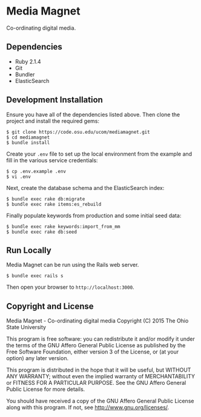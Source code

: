 Media Magnet
============

Co-ordinating digital media.

Dependencies
------------

  * Ruby 2.1.4
  * Git
  * Bundler
  * ElasticSearch

Development Installation
------------------------

Ensure you have all of the dependencies listed above. Then clone the project and
install the required gems:

    $ git clone https://code.osu.edu/ucom/mediamagnet.git
    $ cd mediamagnet
    $ bundle install

Create your `.env` file to set up the local environment from the example and
fill in the various service credentials:

    $ cp .env.example .env
    $ vi .env

Next, create the database schema and the ElasticSearch index:

    $ bundle exec rake db:migrate
    $ bundle exec rake items:es_rebuild

Finally populate keywords from production and some initial seed data:

    $ bundle exec rake keywords:import_from_mm
    $ bundle exec rake db:seed

Run Locally
-----------

Media Magnet can be run using the Rails web server.

    $ bundle exec rails s

Then open your browser to `http://localhost:3000`.

Copyright and License
---------------------

Media Magnet - Co-ordinating digital media
Copyright (C) 2015 The Ohio State University

This program is free software: you can redistribute it and/or modify
it under the terms of the GNU Affero General Public License as published by
the Free Software Foundation, either version 3 of the License, or
(at your option) any later version.

This program is distributed in the hope that it will be useful,
but WITHOUT ANY WARRANTY; without even the implied warranty of
MERCHANTABILITY or FITNESS FOR A PARTICULAR PURPOSE.  See the
GNU Affero General Public License for more details.

You should have received a copy of the GNU Affero General Public License
along with this program.  If not, see <http://www.gnu.org/licenses/>.
